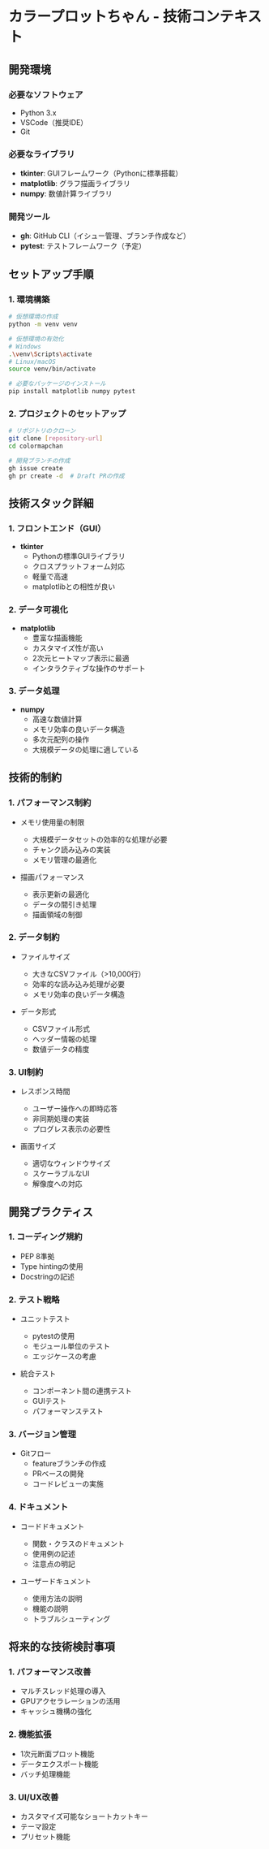 # カラープロットちゃん - 技術コンテキスト

## 開発環境

### 必要なソフトウェア
- Python 3.x
- VSCode（推奨IDE）
- Git

### 必要なライブラリ
- **tkinter**: GUIフレームワーク（Pythonに標準搭載）
- **matplotlib**: グラフ描画ライブラリ
- **numpy**: 数値計算ライブラリ

### 開発ツール
- **gh**: GitHub CLI（イシュー管理、ブランチ作成など）
- **pytest**: テストフレームワーク（予定）

## セットアップ手順

### 1. 環境構築
```bash
# 仮想環境の作成
python -m venv venv

# 仮想環境の有効化
# Windows
.\venv\Scripts\activate
# Linux/macOS
source venv/bin/activate

# 必要なパッケージのインストール
pip install matplotlib numpy pytest
```

### 2. プロジェクトのセットアップ
```bash
# リポジトリのクローン
git clone [repository-url]
cd colormapchan

# 開発ブランチの作成
gh issue create
gh pr create -d  # Draft PRの作成
```

## 技術スタック詳細

### 1. フロントエンド（GUI）
- **tkinter**
  - Pythonの標準GUIライブラリ
  - クロスプラットフォーム対応
  - 軽量で高速
  - matplotlibとの相性が良い

### 2. データ可視化
- **matplotlib**
  - 豊富な描画機能
  - カスタマイズ性が高い
  - 2次元ヒートマップ表示に最適
  - インタラクティブな操作のサポート

### 3. データ処理
- **numpy**
  - 高速な数値計算
  - メモリ効率の良いデータ構造
  - 多次元配列の操作
  - 大規模データの処理に適している

## 技術的制約

### 1. パフォーマンス制約
- メモリ使用量の制限
  - 大規模データセットの効率的な処理が必要
  - チャンク読み込みの実装
  - メモリ管理の最適化

- 描画パフォーマンス
  - 表示更新の最適化
  - データの間引き処理
  - 描画領域の制御

### 2. データ制約
- ファイルサイズ
  - 大きなCSVファイル（>10,000行）
  - 効率的な読み込み処理が必要
  - メモリ効率の良いデータ構造

- データ形式
  - CSVファイル形式
  - ヘッダー情報の処理
  - 数値データの精度

### 3. UI制約
- レスポンス時間
  - ユーザー操作への即時応答
  - 非同期処理の実装
  - プログレス表示の必要性

- 画面サイズ
  - 適切なウィンドウサイズ
  - スケーラブルなUI
  - 解像度への対応

## 開発プラクティス

### 1. コーディング規約
- PEP 8準拠
- Type hintingの使用
- Docstringの記述

### 2. テスト戦略
- ユニットテスト
  - pytestの使用
  - モジュール単位のテスト
  - エッジケースの考慮

- 統合テスト
  - コンポーネント間の連携テスト
  - GUIテスト
  - パフォーマンステスト

### 3. バージョン管理
- Gitフロー
  - featureブランチの作成
  - PRベースの開発
  - コードレビューの実施

### 4. ドキュメント
- コードドキュメント
  - 関数・クラスのドキュメント
  - 使用例の記述
  - 注意点の明記

- ユーザードキュメント
  - 使用方法の説明
  - 機能の説明
  - トラブルシューティング

## 将来的な技術検討事項

### 1. パフォーマンス改善
- マルチスレッド処理の導入
- GPUアクセラレーションの活用
- キャッシュ機構の強化

### 2. 機能拡張
- 1次元断面プロット機能
- データエクスポート機能
- バッチ処理機能

### 3. UI/UX改善
- カスタマイズ可能なショートカットキー
- テーマ設定
- プリセット機能
